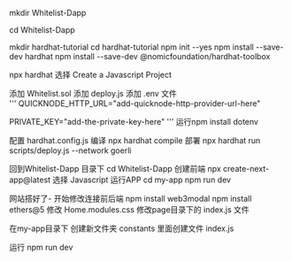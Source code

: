 mkdir Whitelist-Dapp

cd Whitelist-Dapp

mkdir hardhat-tutorial
cd hardhat-tutorial
npm init --yes
npm install --save-dev hardhat
npm install --save-dev @nomicfoundation/hardhat-toolbox

npx hardhat 选择 Create a Javascript Project

添加 Whitelist.sol
添加 deploy.js
添加  .env 文件  
'''
QUICKNODE_HTTP_URL="add-quicknode-http-provider-url-here"

PRIVATE_KEY="add-the-private-key-here"
'''
运行npm install dotenv

配置 hardhat.config.js
编译 npx hardhat compile
部署 npx hardhat run scripts/deploy.js --network goerli

回到Whitelist-Dapp 目录下
cd Whitelist-Dapp
创建前端
npx create-next-app@latest  选择 Javascript 
运行APP
cd my-app
npm run dev

网站搭好了- 开始修改连接前后端
npm install web3modal
npm install ethers@5
修改 Home.modules.css
修改page目录下的  index.js 文件

在my-app目录下 创建新文件夹 constants 里面创建文件 index.js

运行 npm run dev

